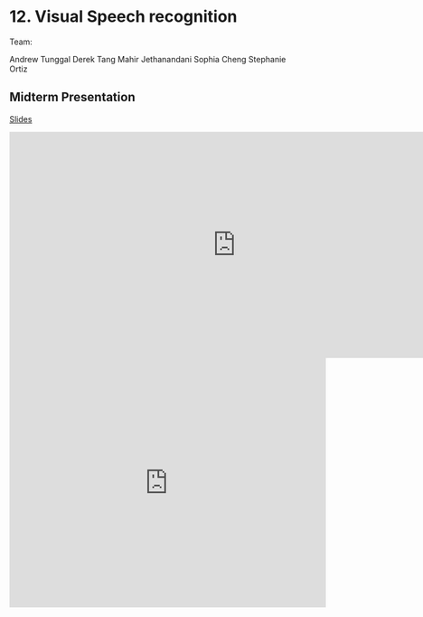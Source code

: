 # 12. Visual Speech recognition

Team:

Andrew Tunggal
Derek Tang
Mahir Jethanandani
Sophia Cheng
Stephanie Ortiz

## Midterm Presentation

[Slides](midterm/12.pptx)

<center><iframe src="http://docs.google.com/gview?url=http://courses.d2l.ai/berkeley-stat-157/projects/midterm/12.pptx&embedded=true"
    style="width:800px; height:400px;" frameborder="0"></iframe></center>

<center><iframe width="560" height="441" src="https://www.youtube.com/embed/fIabcgTpajw" frameborder="0" allowfullscreen></iframe></center>
